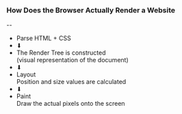 ### How Does the Browser Actually Render a Website

--

<ul>
  <li class="basic-flow-box basic-flow-box--translate fragment"
    data-fragment-index="  ">
    Parse HTML + CSS
  </li>
  <li class="basic-flow-box basic-flow-box--arrow fragment"
    data-fragment-index="2">
    ⬇
  </li>
  <li class="basic-flow-box basic-flow-box--construct fragment"
    data-fragment-index="2">
    The Render Tree is constructed<br/>(visual representation of the document)
  </li>
  <li class="basic-flow-box basic-flow-box--arrow fragment"
    data-fragment-index="3">
    ⬇
  </li>
  <li class="basic-flow-box basic-flow-box--calculate fragment"
    data-fragment-index="3">
    Layout<br/>Position and size values are calculated
  </li>
  <li class="basic-flow-box basic-flow-box--arrow fragment"
    data-fragment-index="4">
    ⬇
  </li>
  <li class="basic-flow-box basic-flow-box--paint fragment"
    data-fragment-index="4">
    Paint<br/>Draw the actual pixels onto the screen
  </li>
</ul>
